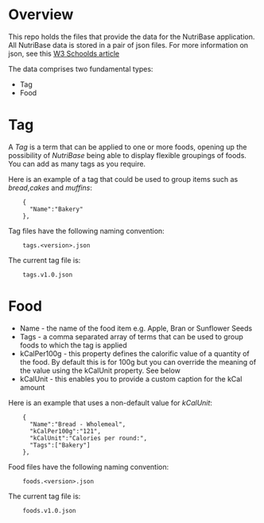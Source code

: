# Overview
This repo holds the files that provide the data for the NutriBase application.
All NutriBase data is stored in a pair of json files. For more information on json, see this [W3 Schoolds article](https://www.w3schools.com/js/js_json_syntax.asp)

The data comprises two fundamental types:
* Tag
* Food
# Tag
A _Tag_ is a term that can be applied to one or more foods, opening  up the possibility of _NutriBase_ being able to display flexible groupings of foods. You can add as many tags as you require. 

Here is an example of a tag that could be used to group items such as _bread_,_cakes_ and _muffins_:
```
    {
      "Name":"Bakery"
    },

```
Tag files have the following naming convention:
```
    tags.<version>.json
```
The current tag file is:
```
    tags.v1.0.json
```

# Food
* Name - the name of the food item e.g. Apple, Bran or Sunflower Seeds
* Tags - a comma separated array of terms that can be used to group foods to which the tag is applied 
* kCalPer100g - this property defines the calorific value of a quantity of the food. By default this is for 100g but you can override the meaning of the value using the kCalUnit property. See below
* kCalUnit - this enables you to provide a custom caption for the kCal amount

Here is an example that uses a non-default value for _kCalUnit_:
```
    {
      "Name":"Bread - Wholemeal",
      "kCalPer100g":"121",
	  "kCalUnit":"Calories per round:",
      "Tags":["Bakery"]
    },
```


Food files have the following naming convention:
```
    foods.<version>.json
```
The current tag file is:
```
    foods.v1.0.json
```



